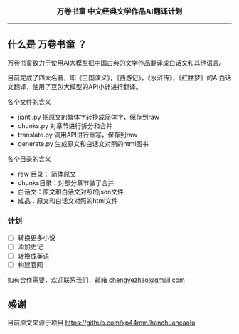 <h3 align="center">万卷书童 中文经典文学作品AI翻译计划</h3>


------------------------------

## 什么是 万卷书童 ？

万卷书童致力于使用AI大模型把中国古典的文学作品翻译成白话文和其他语言。

目前完成了四大名著，即《三国演义》，《西游记》，《水浒传》，《红楼梦》的AI白话文翻译，使用了豆包大模型的API小计进行翻译。

各个文件的含义

- jianti.py 把原文的繁体字转换成简体字，保存到raw
- chunks.py 对章节进行拆分和合并
- translate.py 调用API进行重写，保存到raw
- generate.py 生成原文和白话文对照的html图书

各个目录的含义

- raw 目录： 简体原文
- chunks目录：对部分章节做了合并
- 白话文：原文和白话文对照的json文件
- 成品：原文和白话文对照的html文件

### 计划

- [ ] 转换更多小说
- [ ] 添加史记
- [ ] 转换成英语
- [ ] 构建官网

如有合作需要，欢迎联系我们，邮箱 chengyezhao@gmail.com

## 感谢

目前原文来源于项目 https://github.com/xp44mm/hanchuancaolu